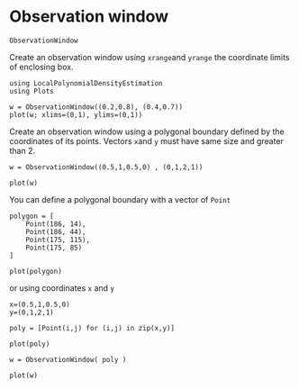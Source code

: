 # Observation window

```@docs
ObservationWindow
```

Create an observation window using `xrange`and `yrange` the coordinate limits of enclosing box.

```@example owin
using LocalPolynomialDensityEstimation
using Plots

w = ObservationWindow((0.2,0.8), (0.4,0.7))
plot(w; xlims=(0,1), ylims=(0,1))
```

Create an observation window using a polygonal boundary defined by the coordinates of its points.
Vectors `x`and `y`  must have same size and greater than 2.

```@example owin
w = ObservationWindow((0.5,1,0.5,0) , (0,1,2,1))

plot(w)
```

You can define a polygonal boundary with a vector of `Point`

```@example owin
polygon = [
	Point(186, 14),
	Point(186, 44),
	Point(175, 115),
	Point(175, 85)
]

plot(polygon)
```

or using coordinates `x` and `y`

```@example owin
x=(0.5,1,0.5,0)
y=(0,1,2,1)

poly = [Point(i,j) for (i,j) in zip(x,y)]

plot(poly)
```

```@example owin
w = ObservationWindow( poly )

plot(w)
```
